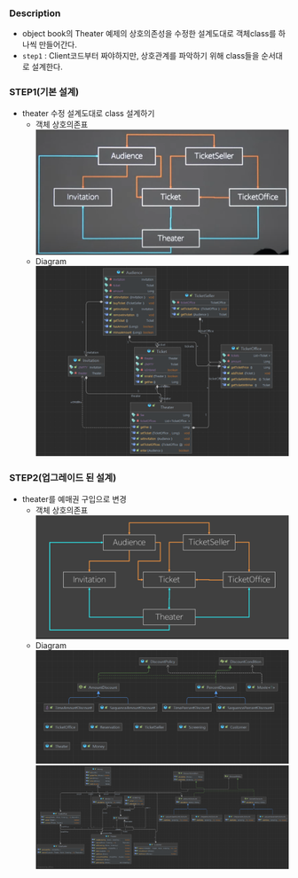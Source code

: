 ### Description
- object book의 Theater 예제의 상호의존성을 수정한 설계도대로 객체class를 하나씩 만들어간다.
- `step1` : Client코드부터 짜야하지만, 상호관계를 파악하기 위해 class들을 순서대로 설계한다.

### STEP1(기본 설계)
- theater 수정 설계도대로 class 설계하기
    - 객체 상호의존표
        ![image-20220122214556326](https://raw.githubusercontent.com/is3js/screenshots/main/image-20220122214556326.png)
    - Diagram
        ![image-20220621120453611](https://raw.githubusercontent.com/is3js/screenshots/main/image-20220621120453611.png)


### STEP2(업그레이드 된 설계)
- theater를 예매권 구입으로 변경 
    - 객체 상호의존표
        ![image-20191124163632027](https://raw.githubusercontent.com/is3js/screenshots/main/68747470733a2f2f747661312e73696e61696d672e636e2f6c617267652f30303679386d4e366779316739393633666b337a766a333131713069676d79372e6a7067)
    - Diagram
        ![image-20220623170546098](https://raw.githubusercontent.com/is3js/screenshots/main/image-20220623170546098.png)
        ![image-20220623170509341](https://raw.githubusercontent.com/is3js/screenshots/main/image-20220623170509341.png)

